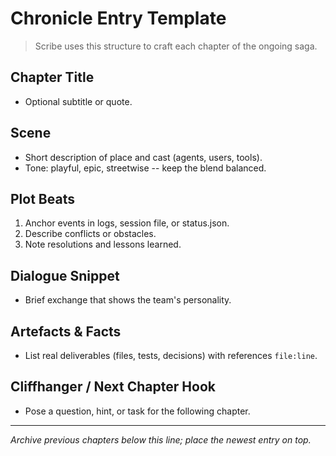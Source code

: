 # Chronicle Entry Template

> Scribe uses this structure to craft each chapter of the ongoing saga.

## Chapter Title
- Optional subtitle or quote.

## Scene
- Short description of place and cast (agents, users, tools).
- Tone: playful, epic, streetwise -- keep the blend balanced.

## Plot Beats
1. Anchor events in logs, session file, or status.json.
2. Describe conflicts or obstacles.
3. Note resolutions and lessons learned.

## Dialogue Snippet
- Brief exchange that shows the team's personality.

## Artefacts & Facts
- List real deliverables (files, tests, decisions) with references `file:line`.

## Cliffhanger / Next Chapter Hook
- Pose a question, hint, or task for the following chapter.

---

_Archive previous chapters below this line; place the newest entry on top._
